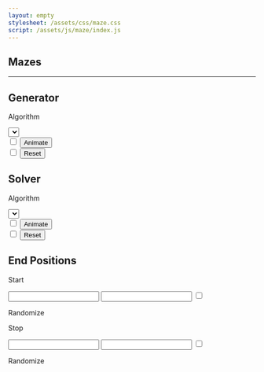 ```yaml
---
layout: empty
stylesheet: /assets/css/maze.css
script: /assets/js/maze/index.js
---
```

<section class="main-wrapper">
	<div class="control-pane">
		<h1>Mazes</h1>
		<hr/>
		<div class="control-group">
			<h2 class="control-group-title">Generator</h2>
			<div class="control-row">
				<p>Algorithm</p>
				<select id="gen-selector"></select>
			</div>
			<div class="control-row">
				<input type="checkbox" id="gen-auto-animate" class="control-checkbox">
				<button id="gen-animate" class="control-button">Animate</button>
			</div>
			<div class="control-row">
				<input type="checkbox" id="gen-auto-reset" class="control-checkbox">
				<button id="gen-reset" class="control-button">Reset</button>
			</div>
		</div>
		<div class="control-group">
			<h2 class="control-group-title">Solver</h2>
			<div class="control-row">
				<p>Algorithm</p>
				<select id="alg-selector"></select>
			</div>
			<div class="control-row">
				<input type="checkbox" id="alg-auto-animate" class="control-checkbox">
				<button id="alg-animate" class="control-button">Animate</button>
			</div>
			<div class="control-row">
				<input type="checkbox" id="alg-auto-reset" class="control-checkbox">
				<button id="alg-reset" class="control-button">Reset</button>
			</div>
		</div>
		<div class="control-group">
			<h2 class="control-group-title">End Positions</h2>
			<div class="control-row">
				<p>Start</p>
				<input id="start-x" type="number" class="control-number">
				<input id="start-y" type="number" class="control-number">
				<input type="checkbox" id="start-rand" class="control-checkbox">
				<p>Randomize</p>
			</div>
			<div class="control-row">
				<p>Stop</p>
				<input id="stop-x" type="number" class="control-number">
				<input id="stop-y" type="number" class="control-number">
				<input type="checkbox" id="stop-rand" class="control-checkbox">
				<p>Randomize</p>
			</div>
		</div>
	</div>
	<div class="canvas-wrapper">
		<canvas id="background-canvas"></canvas>
	</div>
</section>